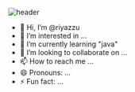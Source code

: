 ![header](https://capsule-render.vercel.app/api?type=venom&text=Do%it!&fontSize=40&height=300&color=random&fontColor=B2EEE6)

- 👋 Hi, I’m @riyazzu
- 👀 I’m interested in ...
- 🌱 I’m currently learning "java"
- 💞️ I’m looking to collaborate on ...
- 📫 How to reach me ...
- 😄 Pronouns: ...
- ⚡ Fun fact: ...

<!---
riyazzu/riyazzu is a ✨ special ✨ repository because its `README.md` (this file) appears on your GitHub profile.
You can click the Preview link to take a look at your changes.
--->
